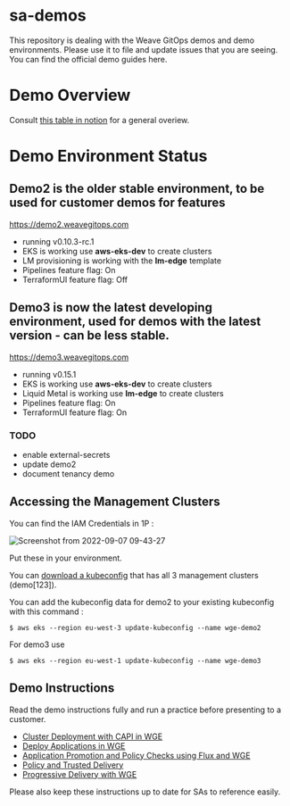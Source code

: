 # sa-demos
This repository is dealing with the Weave GitOps demos and demo environments. Please use it to file and update issues that you are seeing. You can find the official demo guides here.

# Demo Overview

Consult [this table in notion](https://www.notion.so/weaveworks/e68deffcc9f24095b07607c45a7e13c9?v=bbe74a228384477eb4830869a8359fea) for a general overiew. 

# Demo Environment Status

## Demo2 is the older stable environment, to be used for customer demos for features 
https://demo2.weavegitops.com
- running v0.10.3-rc.1
- EKS is working use **aws-eks-dev** to create clusters
- LM provisioning is working with the **lm-edge** template
- Pipelines feature flag: On
- TerraformUI feature flag: Off

## Demo3 is now the latest developing environment, used for demos with the latest version - can be less stable.
https://demo3.weavegitops.com
- running v0.15.1
- EKS is working use **aws-eks-dev** to create clusters
- Liquid Metal is working use **lm-edge** to create clusters
- Pipelines feature flag: On
- TerraformUI feature flag: On


### TODO
- enable external-secrets
- update demo2 
- document tenancy demo

## Accessing the Management Clusters

You can find the IAM Credentials in 1P : 

![Screenshot from 2022-09-07 09-43-27](https://user-images.githubusercontent.com/2788194/188821862-4ca062e0-bd38-4839-8186-257cf625215b.png)

Put these in your environment. 

You can [download a kubeconfig](https://github.com/weaveworks/sa-demos/raw/main/kubeconfig/config) that has all 3 management clusters (demo[123]).

You can add the kubeconfig data for demo2 to your existing kubeconfig with this command :
```
$ aws eks --region eu-west-3 update-kubeconfig --name wge-demo2 
```

For demo3 use 
```
$ aws eks --region eu-west-1 update-kubeconfig --name wge-demo3
```

## Demo Instructions

Read the demo instructions fully and run a practice before presenting to a customer.

- [Cluster Deployment with CAPI in WGE](https://github.com/weaveworks/sa-demos/blob/main/demos/cluster_capi.md)
- [Deploy Applications in WGE](https://github.com/weaveworks/sa-demos/blob/main/demos/applications.md)
- [Application Promotion and Policy Checks using Flux and WGE](https://github.com/weaveworks/sa-demos/blob/main/demos/application_promotion.md)
- [Policy and Trusted Delivery](https://github.com/weaveworks/sa-demos/blob/main/demos/policy-trusted_delivery.md)
- [Progressive Delivery with WGE](https://github.com/weaveworks/sa-demos/blob/main/demos/progressive-delivery-demo.md)

Please also keep these instructions up to date for SAs to reference easily.
